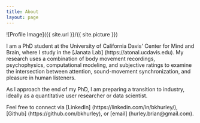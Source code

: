 ```yaml
---
title: About
layout: page
---
```

![Profile Image]({{ site.url }}/{{ site.picture }})

<p>I am a PhD student at the University of California Davis' Center for Mind and Brain, where I study in the [Janata Lab] (https://atonal.ucdavis.edu). My research uses a combination of body movement recordings, psychophysics, computational modeling, and subjective ratings to examine the intersection between attention, sound-movement synchronization, and pleasure in human listeners.</p>

<p>As I approach the end of my PhD, I am preparing a transition to industry, ideally as a quantitative user researcher or data scientist.</p>

<p>Feel free to connect via [LinkedIn] (https://linkedin.com/in/bkhurley/), [Github] (https://github.com/bkhurley), or [email] (hurley.brian@gmail.com).</p>
